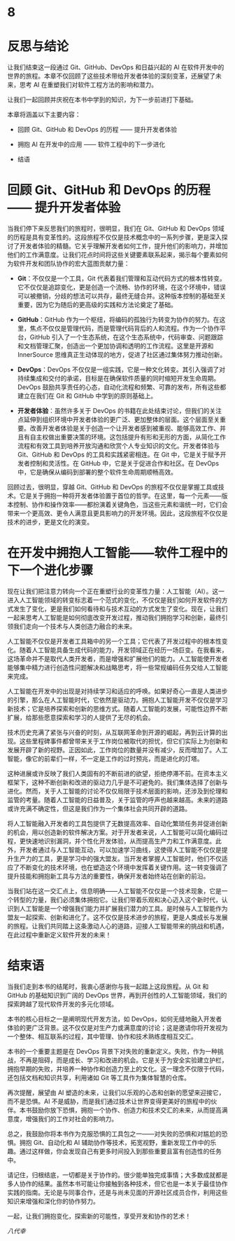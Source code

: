 # 8

# 反思与结论

让我们结束这一段通过 Git、GitHub、DevOps 和日益兴起的 AI 在软件开发中的世界的旅程。本章不仅回顾了这些技术带给开发者体验的深刻变革，还展望了未来，思考 AI 在重塑我们对软件工程方法的影响和潜力。

让我们一起回顾并庆祝在本书中学到的知识，为下一步前进打下基础。

本章将涵盖以下主要内容：

+   回顾 Git、GitHub 和 DevOps 的历程 —— 提升开发者体验

+   拥抱 AI 在开发中的应用 —— 软件工程中的下一步进化

+   结语

# 回顾 Git、GitHub 和 DevOps 的历程 —— 提升开发者体验

当我们停下来反思我们的旅程时，很明显，我们在 Git、GitHub 和 DevOps 领域的历程是具有变革性的。这段旅程不仅仅是技术概念中的一系列步骤，更是深入探讨了开发者体验的精髓。它关乎理解开发者如何工作，提升他们的影响力，并增加他们的工作满意度。让我们花点时间将这些关键要素联系起来，揭示每个要素如何为软件开发和团队协作的宏大蓝图贡献力量：

+   **Git**：不仅仅是一个工具，Git 代表着我们管理和互动代码方式的根本性转变。它不仅仅是追踪变化，更是创造一个流畅、协作的环境，在这个环境中，错误可以被撤销，分歧的想法可以共存，最终无缝合并。这种版本控制的基础至关重要，因为它为随后的更高级的实践和方法论奠定了基础。

+   **GitHub**：GitHub 作为一个枢纽，将编码的孤独行为转变为协作的努力。在这里，焦点不仅仅是管理代码，而是管理代码背后的人和流程。作为一个协作平台，GitHub 引入了一个生态系统，在这个生态系统中，代码审查、问题跟踪和文档管理汇聚，创造出一个更加协调和透明的工作流程。这里是开源和 InnerSource 思维真正生动体现的地方，促进了社区通过集体努力推动创新。

+   **DevOps**：DevOps 不仅仅是一组实践，它是一种文化转变。其引入强调了对持续集成和交付的承诺，目标是在确保软件质量的同时缩短开发生命周期。DevOps 鼓励共享责任的心态，自动化流程和频繁、可靠的发布，所有这些都建立在我们在 Git 和 GitHub 中学到的原则基础上。

+   **开发者体验**：虽然许多关于 DevOps 的书籍在此处结束讨论，但我们的关注点延伸到组织环境中开发者体验的更广泛、更加整体的层面。这个层面至关重要。改善开发者体验是关于创造一个让开发者感到被重视、能够高效工作、并且有自主权做出重要决策的环境。这包括提升有形和无形的方面，从简化工作流程和有效工具到培养开放沟通和欣赏个人专业知识的文化。开发者体验与 Git、GitHub 和 DevOps 的工具和实践紧密相连。在 Git 中，它是关于赋予开发者控制和灵活性。在 GitHub 中，它是关于促进合作和社区。在 DevOps 中，它是确保从编码到部署的整个软件生命周期顺畅高效。

回顾过去，很明显，穿越 Git、GitHub 和 DevOps 的旅程不仅仅是掌握工具或技术。它是关于拥抱一种将开发者体验置于首位的哲学。在这里，每一个元素——版本控制、协作和操作效率——都扮演着关键角色，当这些元素和谐统一时，它们会带来一个更高效、更令人满意且更具影响力的开发环境。因此，这段旅程不仅仅是技术的进步，更是文化的演变。

# 在开发中拥抱人工智能——软件工程中的下一个进化步骤

现在让我们把注意力转向一个正在重塑行业的变革性力量：人工智能（AI）。这一进入人工智能领域的转变标志着一个范式的变化，不仅仅是我们如何开发软件的方式发生了变化，更是我们如何看待和与技术互动的方式发生了变化。现在，让我们一起来思考人工智能是如何彻底改变开发过程，推动我们拥抱学习和创新，最终引领我们走向一个技术与人类创造力融合的未来。

人工智能不仅仅是开发者工具箱中的另一个工具；它代表了开发过程中的根本性变化。随着人工智能具备生成代码的能力，开发领域正在经历一场巨变。在我看来，这场革命并不是取代人类开发者，而是增强和扩展他们的能力。人工智能使开发者能够集中精力进行创造性问题解决和战略思考，将一些常规编码任务交给人工智能来完成。

人工智能在开发中的出现是对持续学习和适应的呼唤。如果好奇心一直是人类进步的引擎，那么在人工智能时代，它依然是驱动力。拥抱人工智能开发不仅仅是学习新技术；它是培养探索和创新的思维方式。随着人工智能的发展，可能性边界不断扩展，给那些愿意探索和学习的人提供了无尽的机会。

技术历史充满了紧张与兴奋的时刻，从互联网革命到开源的崛起，再到云计算的出现。这些里程碑事件都曾带来关于工作岗位被取代的担忧，但它们实际上为创新和发展开辟了新的视野。正因如此，工作岗位的数量并没有减少，反而增加了。人工智能，像它的前辈们一样，不一定是工作的过时预兆，而是进化的灯塔。

这种进展或许反映了我们人类固有的不断前进的欲望，拒绝停滞不前。在资本主义框架下，这种不断创新和改进的驱动力几乎是不可避免的。我们集体选择了创新与进化。然而，关于人工智能的讨论不仅仅局限于技术层面的影响，还涉及到伦理和监管的考量。随着人工智能的日益普及，关于监管的呼声也越来越高。未来的道路或许充满不确定性，但这是我们作为一个集体社会共同开辟的道路。

将人工智能融入开发者的工具包提供了无数提高效率、自动化繁琐任务并促进创新的机会，用以创造新的软件解决方案。对于开发者来说，人工智能可以简化编码过程，更快速地识别漏洞，并个性化开发体验，从而提高生产力和工作满意度。此外，开发者通过与人工智能互动，可以加速学习曲线，这使得人工智能不仅仅是提升生产力的工具，更是学习中的强大盟友。当开发者掌握人工智能时，他们不仅适应了不断变化的技术环境，也在塑造这个环境中发挥着关键作用。这一转变强调了提升技能和拥抱新工具与方法的重要性，确保开发者始终站在创新的前沿。

当我们站在这一交汇点上，信息明确——人工智能不仅仅是一个技术现象，它是一个转型的力量，我们必须集体拥抱它。让我们带着乐观和决心迈入这个新时代，认识到人工智能是一个增强我们能力并扩展我们潜力的工具。是时候与人工智能作为盟友一起探索、创新和进化了。这不仅仅是技术进步的旅程，更是人类成长与发展的旅程。让我们共同踏上这条激动人心的道路，迎接人工智能带来的挑战和机遇，在此过程中重新定义软件开发的未来！

# 结束语

当我们走到本书的结尾时，我衷心感谢你与我一起踏上这段旅程。从 Git 和 GitHub 的基础知识到广阔的 DevOps 世界，再到开创性的人工智能领域，我们的探索跨越了现代软件开发的多元化领域。

本书的核心目标之一是阐明现代开发方法，如 DevOps，如何无缝地融入开发者体验的更广泛背景。这不仅仅是对生产力或满意度的讨论；这是邀请你将开发视为一个整体、相互联系的过程，其中管理、协作和技术熟练度相互交汇。

本书的一个重要主题是在 DevOps 背景下对失败的重新定义。失败，作为一种挑战，不再是阻碍，而是成长、学习和改进的机会。它是关于为安全实验建立护栏，拥抱早期的失败，并培养一种协作和创造力至上的文化。这一理念不仅限于代码，还包括文档和知识共享，利用诸如 Git 等工具作为集体智慧的仓库。

再次提醒，展望由 AI 塑造的未来，让我们以乐观的心态和创新的愿望来迎接它，而不是恐惧。AI 不是威胁，而是我们通过技术让世界变得更美好的旅程中的伙伴。本书鼓励你放下恐惧，拥抱一个协作、创造力和技术交汇的未来，从而提高满意度，增强我们的工作对社会的影响力。

总之，我鼓励你将本书作为克服恐惧的工具包之一——对失败的恐惧和对尴尬的恐惧。拥抱 Git、自动化和 AI 辅助协作等技术，拓宽视野，重新发现工作中的乐趣。通过这样做，你会发现自己有更多时间投入到那些重要且富有创造性的任务中。

请记住，归根结底，一切都是关于协作的。很少能单独完成事情；大多数成就都是多人协作的结果。虽然本书可能让你接触到各种技术，但它也是一本关于最佳协作实践的指南。无论是与同事合作，还是与尚未见面的开源社区成员合作，利用这些知识来增强和深化你的协作努力。

一起，让我们拥抱变化，探索新的可能性，享受开发和协作的艺术！

*八代幸*

